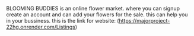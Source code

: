 BLOOMING BUDDIES is an online flower market. where you can signup create an account and can add your flowers for the sale. this can help you in your bussiness. 
this is the link for website: (https://majorproject-22hg.onrender.com/Listings)
